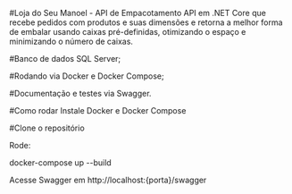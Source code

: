 #Loja do Seu Manoel - API de Empacotamento
API em .NET Core que recebe pedidos com produtos e suas dimensões e retorna a melhor forma de embalar usando caixas pré-definidas, otimizando o espaço e minimizando o número de caixas.

#Banco de dados SQL Server;

#Rodando via Docker e Docker Compose;

#Documentação e testes via Swagger.

#Como rodar
Instale Docker e Docker Compose

#Clone o repositório

Rode:

docker-compose up --build

Acesse Swagger em http://localhost:{porta}/swagger
